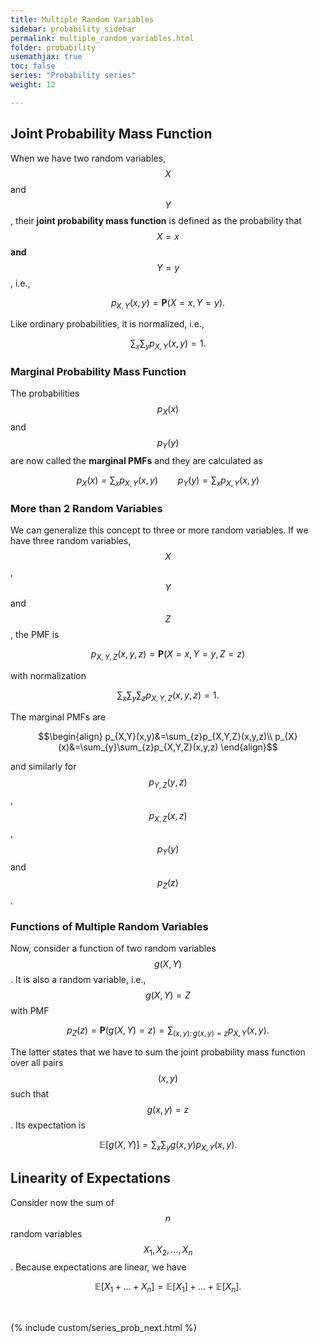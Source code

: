 ```yaml
---
title: Multiple Random Variables
sidebar: probability_sidebar
permalink: multiple_random_variables.html
folder: probability
usemathjax: true
toc: false
series: "Probability series"
weight: 12

---
```


## Joint Probability Mass Function

When we have two random variables, $$X$$ and $$Y$$, their **joint probability mass function** is defined as the probability that $$X=x$$ **and** $$Y=y$$, i.e.,

$$p_{X,Y}(x,y)=\mathbf{P}(X=x, Y=y).$$

Like ordinary probabilities, it is normalized, i.e.,

$$\sum_{x}\sum_{y}p_{X,Y}(x,y)=1.$$

### Marginal Probability Mass Function

The probabilities $$p_X(x)$$ and $$p_Y(y)$$ are now called the **marginal PMFs** and they are calculated as

$$p_X(x)=\sum_{x}p_{X,Y}(x,y)\qquad p_Y(y)=\sum_{x}p_{X,Y}(x,y)$$

### More than 2 Random Variables

We can generalize this concept to three or more random variables. If we have three random variables, $$X$$, $$Y$$ and $$Z$$, the PMF is

$$p_{X,Y,Z}(x,y,z)=\mathbf{P}(X=x,Y=y,Z=z)$$

with normalization

$$\sum_{x}\sum_{y}\sum_{z}p_{X,Y,Z}(x,y,z)=1.$$

The marginal PMFs are

$$\begin{align}
p_{X,Y}(x,y)&=\sum_{z}p_{X,Y,Z}(x,y,z)\\
p_{X}(x)&=\sum_{y}\sum_{z}p_{X,Y,Z}(x,y,z)
\end{align}$$

and similarly for $$p_{Y,Z}(y,z)$$, $$p_{X,Z}(x,z)$$, $$p_{Y}(y)$$ and $$p_{Z}(z)$$.

### Functions of Multiple Random Variables

Now, consider a function of two random variables $$g(X,Y)$$. It is also a random variable, i.e., $$g(X,Y)=Z$$ with PMF

$$p_Z(z)=\mathbf{P}(g(X,Y)=z)=\sum_{(x,y):\,g(x,y)=z}p_{X,Y}(x,y).$$

The latter states that we have to sum the joint probability mass function over all pairs $$(x,y)$$ such that $$g(x,y)=z$$. Its expectation is

$$\mathbb{E}[g(X,Y)]=\sum_{x}\sum_{y}g(x,y)p_{X,Y}(x,y).$$

## Linearity of Expectations

Consider now the sum of $$n$$ random variables $$X_1, X_2,\ldots,X_n$$. Because expectations are linear, we have

$$\mathbb{E}[X_1+\ldots+X_n]=\mathbb{E}[X_1]+\ldots+\mathbb{E}[X_n].$$


<br>

{% include custom/series_prob_next.html %}
